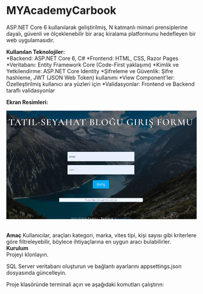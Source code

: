 # MYAcademyCarbook
ASP.NET Core 6 kullanılarak geliştirilmiş, N katmanlı mimari prensiplerine dayalı, güvenli ve ölçeklenebilir bir araç kiralama platformunu hedefleyen bir web uygulamasıdır.
<br>

**Kullanılan Teknolojiler:**<br>
*Backend: ASP.NET Core 6, C#
*Frontend: HTML, CSS, Razor Pages
*Veritabanı: Entity Framework Core (Code-First yaklaşımı)
*Kimlik ve Yetkilendirme: ASP.NET Core Identity
*Şifreleme ve Güvenlik: Şifre hashleme, JWT (JSON Web Token) kullanımı
*View Component'ler: Özelleştirilmiş kullanıcı ara yüzleri için
*Validasyonlar: Frontend ve Backend taraflı validasyonlar

**Ekran Resimleri:**<br>


![](https://github.com/eyupogluuu/TatilSeyahatSitesi/blob/master/giriş.PNG)<br> <br>


**Amaç**
Kullanıcılar, araçları kategori, marka, vites tipi, kişi sayısı gibi kriterlere göre filtreleyebilir, böylece ihtiyaçlarına en uygun aracı bulabilirler.
<br>
**Kurulum**
<br>
Projeyi klonlayın. <br>

SQL Server veritabanı oluşturun ve bağlantı ayarlarını appsettings.json dosyasında güncelleyin.<br>

Proje klasöründe terminali açın ve aşağıdaki komutları çalıştırın:
